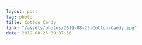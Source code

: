 ```yaml
---
layout: post
tag: photo
title: Cotton Candy
link: "/assets/photos/2019-08-25-Cotton-Candy.jpg"
date: 2019-08-25 09:37:56
---
```

